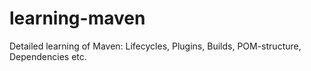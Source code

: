 # learning-maven

Detailed learning of Maven: Lifecycles, Plugins, Builds, POM-structure, Dependencies etc.
